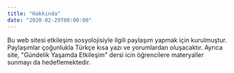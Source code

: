```yaml
---
title: "Hakkinda"
date: "2020-02-29T00:00:00" 
---
```


[comment]: <> (This website is dedicated to the sociology of interaction. The posts will mostly consist of short essays and commentaries in Turkish and English. It aims to share the insights derived from a reading of various interactionist texts.)

Bu web sitesi etkileşim sosyolojisiyle ilgili paylaşım yapmak için kurulmuştur. Paylaşımlar çoğunlukla Türkçe kısa yazı ve yorumlardan oluşacaktır. Ayrıca site, "Gündelik Yaşamda Etkileşim" dersi icin öğrencilere materyaller sunmayı da hedeflemektedir. 